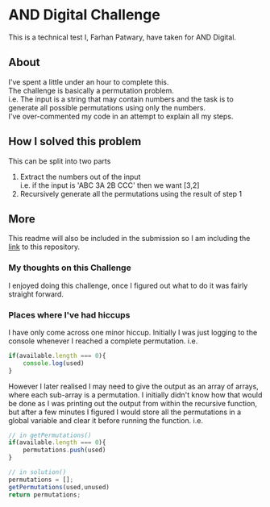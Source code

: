 # AND Digital Challenge
This is a technical test I, Farhan Patwary, have taken for AND Digital.
## About
I've spent a little under an hour to complete this.    
The challenge is basically a permutation problem.   
i.e. The input is a string that may contain numbers and the task is to generate all possible permutations using only the numbers.   
I've over-commented my code in an attempt to explain all my steps.
## How I solved this problem
This can be split into two parts
1) Extract the numbers out of the input   
  i.e. if the input  is 'ABC 3A 2B CCC' then we want [3,2]
2) Recursively generate all the permutations using the result of step 1

## More
This readme will also be included in the submission so I am including the [link](https://github.com/farhanpatwary/ANDchallenge)
to this repository.

### My thoughts on this Challenge
I enjoyed doing this challenge, once I figured out what to do it was fairly straight forward.   

### Places where I've had hiccups
I have only come across one minor hiccup.
Initially I was just logging to the console whenever I reached a complete permutation.
i.e.
```js
if(available.length === 0){
	console.log(used)
}
```
However I later realised I may need to give the output as an array of arrays, where each sub-array is a permutation.
I initially didn't know how that would be done as I was printing out the output from within the recursive function, but after a few minutes I figured I would store all the permutations in a global variable and clear it before running the function.
i.e.
```js
// in getPermutations()
if(available.length === 0){
	permutations.push(used)
}
```
```js
// in solution()
permutations = [];
getPermutations(used,unused)
return permutations; 
```

